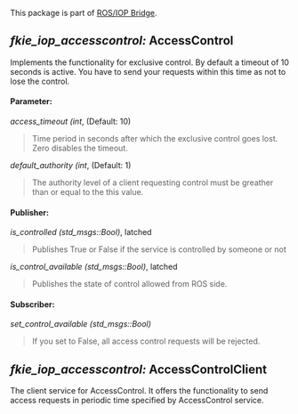 This package is part of [ROS/IOP Bridge](https://github.com/fkie/iop_core/blob/master/README.md).


## _fkie_iop_accesscontrol:_ AccessControl

Implements the functionality for exclusive control. By default a timeout of 10 seconds is active. You have to send your requests within this time as not to lose the control.

#### Parameter:

_access_timeout (int_, (Default: 10)

> Time period in seconds after which the exclusive control goes lost. Zero disables the timeout.

_default_authority (int_, (Default: 1)

> The authority level of a client requesting control must be greather than or equal to the this value.

#### Publisher:

_is_controlled (std_msgs::Bool)_, latched

> Publishes True or False if the service is controlled by someone or not

_is_control_available (std_msgs::Bool)_, latched

> Publishes the state of control allowed from ROS side.

#### Subscriber:

_set_control_available (std_msgs::Bool)_

> If you set to False, all access control requests will be rejected.

## _fkie_iop_accesscontrol:_ AccessControlClient

The client service for AccessControl. It offers the functionality to send access requests in periodic time specified by AccessControl service.
